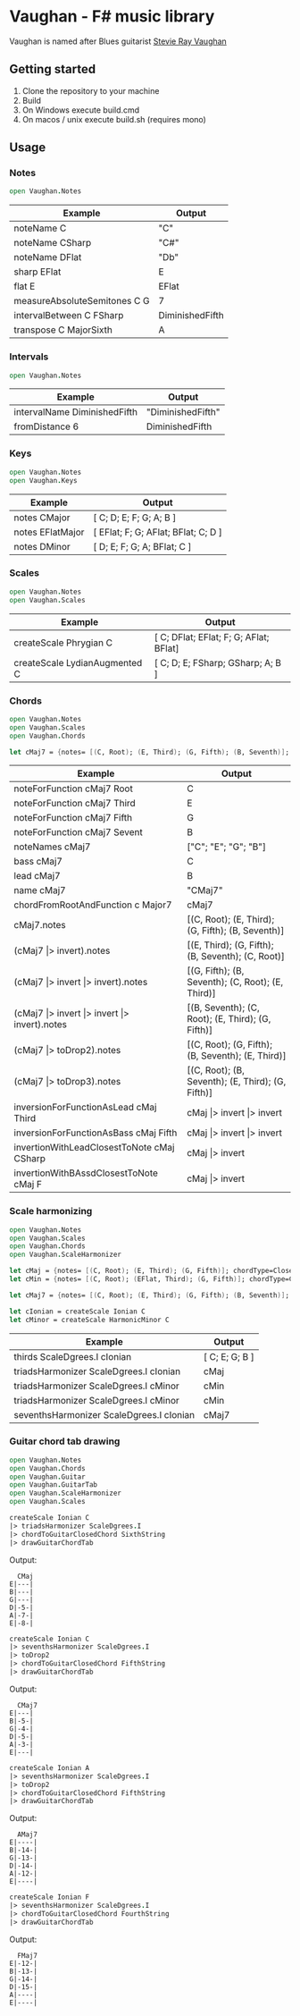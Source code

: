 # Vaughan - F# music library

Vaughan is named after Blues guitarist [Stevie Ray Vaughan](https://en.wikipedia.org/wiki/Stevie_Ray_Vaughan)

## Getting started

1. Clone the repository to your machine
2. Build
  1. On Windows execute build.cmd
  2. On macos / unix execute build.sh (requires mono)

## Usage

### Notes

```fsharp
open Vaughan.Notes
```

| Example                      | Output          |
| ---------------------------- | --------------- |
| noteName C                   | "C"             |
| noteName CSharp              | "C#"            |
| noteName DFlat               | "Db"            |
| sharp EFlat                  | E               |
| flat E                       | EFlat           |
| measureAbsoluteSemitones C G | 7               |
| intervalBetween C FSharp     | DiminishedFifth |
| transpose C MajorSixth       | A               |

### Intervals

```fsharp
open Vaughan.Notes
```

| Example                      | Output            |
| ---------------------------- | ----------------- |
| intervalName DiminishedFifth | "DiminishedFifth" |
| fromDistance 6               | DiminishedFifth   |

### Keys

```fsharp
open Vaughan.Notes
open Vaughan.Keys
```

| Example           | Output                              |
| ----------------- | ----------------------------------- |
| notes CMajor      | [ C; D; E; F; G; A; B ]             |
| notes EFlatMajor  | [ EFlat; F; G; AFlat; BFlat; C; D ] |
| notes DMinor      | [ D; E; F; G; A; BFlat; C ]         |

### Scales

```fsharp
open Vaughan.Notes
open Vaughan.Scales
```

| Example                       | Output                                     |
| ----------------------------- | ------------------------------------------ |
| createScale Phrygian C        | [ C; DFlat; EFlat; F; G; AFlat; BFlat]     |
| createScale LydianAugmented C | [ C; D; E; FSharp; GSharp; A; B ]          |


### Chords

```fsharp
open Vaughan.Notes
open Vaughan.Scales
open Vaughan.Chords

let cMaj7 = {notes= [(C, Root); (E, Third); (G, Fifth); (B, Seventh)]; chordType=Closed}
```

| Example                                                     | Output                                            |
| ----------------------------------------------------------- | ------------------------------------------------- |
| noteForFunction cMaj7 Root                                  | C                                                 |
| noteForFunction cMaj7 Third                                 | E                                                 |
| noteForFunction cMaj7 Fifth                                 | G                                                 |
| noteForFunction cMaj7 Sevent                                | B                                                 |
| noteNames cMaj7                                             | ["C"; "E"; "G"; "B"]                              |
| bass cMaj7                                                  | C                                                 |
| lead cMaj7                                                  | B                                                 |
| name cMaj7                                                  | "CMaj7"                                           |
| chordFromRootAndFunction c Major7                           | cMaj7                                             |
| cMaj7.notes                                                 | [(C, Root); (E, Third); (G, Fifth); (B, Seventh)] |
| (cMaj7 &#124;> invert).notes                                | [(E, Third); (G, Fifth); (B, Seventh); (C, Root)] |
| (cMaj7 &#124;> invert &#124;> invert).notes                 | [(G, Fifth); (B, Seventh); (C, Root); (E, Third)] |
| (cMaj7 &#124;> invert &#124;> invert &#124;> invert).notes  | [(B, Seventh); (C, Root); (E, Third); (G, Fifth)] |
| (cMaj7 &#124;> toDrop2).notes                               | [(C, Root); (G, Fifth); (B, Seventh); (E, Third)] |
| (cMaj7 &#124;> toDrop3).notes                               | [(C, Root); (B, Seventh); (E, Third); (G, Fifth)] |
| inversionForFunctionAsLead cMaj Third                       | cMaj &#124;> invert &#124;> invert                |
| inversionForFunctionAsBass cMaj Fifth                       | cMaj &#124;> invert &#124;> invert                |
| invertionWithLeadClosestToNote cMaj CSharp                  | cMaj &#124;> invert                               |
| invertionWithBAssdClosestToNote cMaj F                      | cMaj &#124;> invert                               |

### Scale harmonizing

```fsharp
open Vaughan.Notes
open Vaughan.Scales
open Vaughan.Chords
open Vaughan.ScaleHarmonizer

let cMaj = {notes= [(C, Root); (E, Third); (G, Fifth)]; chordType=Closed}
let cMin = {notes= [(C, Root); (EFlat, Third); (G, Fifth)]; chordType=Closed}

let cMaj7 = {notes= [(C, Root); (E, Third); (G, Fifth); (B, Seventh)]; chordType=Closed}

let cIonian = createScale Ionian C
let cMinor = createScale HarmonicMinor C
```

 Example                                       | Output         |
| -------------------------------------------- | -------------- |
| thirds ScaleDgrees.I cIonian                 | [ C; E; G; B ] |
| triadsHarmonizer ScaleDgrees.I cIonian       | cMaj           |
| triadsHarmonizer ScaleDgrees.I cMinor        | cMin           |
| triadsHarmonizer ScaleDgrees.I cMinor        | cMin           |
| seventhsHarmonizer ScaleDgrees.I cIonian     | cMaj7          |

### Guitar chord tab drawing

```fsharp
open Vaughan.Notes
open Vaughan.Chords
open Vaughan.Guitar
open Vaughan.GuitarTab
open Vaughan.ScaleHarmonizer
open Vaughan.Scales
```

```fsharp
createScale Ionian C
|> triadsHarmonizer ScaleDgrees.I
|> chordToGuitarClosedChord SixthString
|> drawGuitarChordTab
```
Output:
```
  CMaj
E|---|
B|---|
G|---|
D|-5-|
A|-7-|
E|-8-|
```

```fsharp
createScale Ionian C
|> seventhsHarmonizer ScaleDgrees.I
|> toDrop2
|> chordToGuitarClosedChord FifthString
|> drawGuitarChordTab
```
Output:
```
  CMaj7
E|---|
B|-5-|
G|-4-|
D|-5-|
A|-3-|
E|---|
```

```fsharp
createScale Ionian A
|> seventhsHarmonizer ScaleDgrees.I
|> toDrop2
|> chordToGuitarClosedChord FifthString
|> drawGuitarChordTab
```
Output:
```
  AMaj7
E|----|
B|-14-|
G|-13-|
D|-14-|
A|-12-|
E|----|
```
```fsharp
createScale Ionian F
|> seventhsHarmonizer ScaleDgrees.I
|> chordToGuitarClosedChord FourthString
|> drawGuitarChordTab
```
Output:
```
  FMaj7
E|-12-|
B|-13-|
G|-14-|
D|-15-|
A|----|
E|----|
```
